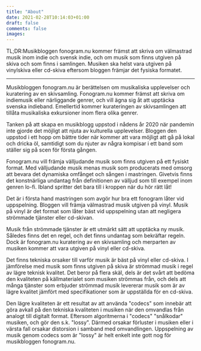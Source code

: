 ```yaml
---
title: "About"
date: 2021-02-28T10:14:03+01:00
draft: false
comments: false
images:
---
```


TL;DR:Musikbloggen fonogram.nu kommer främst att skriva om välmastrad musik inom indie och svensk indie, och om musik som finns utgiven på skiva och som finns i samlingen. Musiken ska helst vara utgiven på vinylskiva eller cd-skiva eftersom bloggen främjar det fysiska formatet.

---

Musikbloggen fonogram.nu är berättelsen om musikaliska upplevelser och kuratering av en skivsamling. Fonogram.nu kommer främst att skriva om indiemusik eller närliggande genrer, och vill ägna sig åt att upptäcka svenska indieband. Emellertid kommer kurateringen av skivsamlingen att tillåta musikaliska exkursioner inom flera olika genrer.

Tanken på att skapa en musikblogg uppstod i nådens år 2020 när pandemin inte gjorde det möjligt att njuta av kulturella upplevelser. Bloggen den uppstod i ett hopp om bättre tider när kommer att vara möjligt att gå på lokal och dricka öl, samtidigt som du njuter av några kompisar i ett band som ställer sig på scen för första gången. 

Fonogram.nu vill främja välljudande musik som finns utgiven på ett fysiskt format. Med välljudande musik menas musik som producerats med omsorg att bevara det dynamiska omfånget och sången i mastringen. Givetvis finns det konstnärliga undantag från definitionen av välljud som till exempel inom genren lo-fi. Ibland spritter det bara till i kroppen när du hör rätt låt!

Det är i första hand mastringen som avgör hur bra ett fonogram låter vid uppspelning. Bloggen vill främja välmastrad musik utgiven på vinyl. Musik på vinyl är det format som låter bäst vid uppspelning utan att negligera strömmade tjänster eller cd-skivan.

Musik från strömmade tjänster är ett utmärkt sätt att upptäcka ny musik. Således finns det en regel, och det finns undantag som bekräftar regeln. Dock är fonogram.nu kuratering av en skivsamling och merparten av musiken kommer att vara utgiven på vinyl eller cd-skiva.  

Det finns tekniska orsaker till varför musik är bäst på vinyl eller cd-skiva. I jämförelse med musik som finns utgiven på skiva är strömmad musik i regel av lägre teknisk kvalitet. Det beror på flera skäl, dels är det svårt att bedöma den kvaliteten på källmaterialet som musiken strömmas från, och dels att många tjänster som erbjuder strömmad musik levererar musik som är av lägre kvalitet jämfört med specifikationer som är uppställda för en cd-skiva. 

Den lägre kvaliteten är ett resultat av att använda "codecs" som innebär att göra avkall på den tekniska kvaliteten i musiken när den omvandlas från analogt till digitalt format. Eftersom algoritmerna i "codecs" "snålkodar" musiken, och gör den s.k. "lossy". Därmed orsakar förluster i musiken eller i värsta fall orsakar distorsion i samband med omvandlingen. Uppspelning av musik genom codecs som är "lossy" är helt enkelt inte gott nog för musikbloggen fonogram.nu.  


